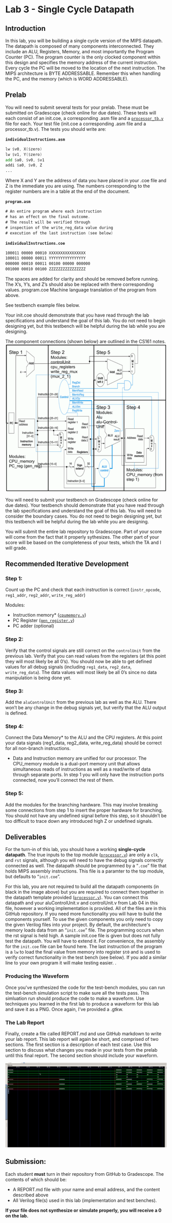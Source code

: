 # Lab 3 - Single Cycle Datapath 

## Introduction

In this lab, you will be building a single cycle version of the MIPS datapath. The datapath is composed of many components interconnected. They include an ALU, Registers, Memory, and most importantly the Program Counter (PC). The program counter is the only clocked component within this design and specifies the memory address of the current instruction. Every cycle the PC will be moved to the location of the next instruction. The MIPS architecture is BYTE ADDRESSABLE. Remember this when handling the PC, and the memory (which is WORD ADDRESSABLE).

## Prelab

You will need to submit several tests for your prelab. These must be submitted on Gradescope (check online for due dates). These tests will each consist of an init.coe, a corresponding .asm file and a [`processor_tb.v`](./processor_tb.v) file for each. Your test file (init.coe a corresponding .asm file and a processor_tb.v). The tests you should write are:


**`individualInstructions.asm`**
```asm
lw $v0, X($zero)
lw $v1, Y($zero)
add $a0, $v0, $v1
addi $a0, $v0, Z
...
```

Where X and Y are the address of data you have placed in your .coe file and Z is the immediate you are using. The numbers corresponding to the register numbers are in a table at the end of the document.

**`program.asm`**

```asm
# An entire program where each instruction
# has an effect on the final outcome.
# The result will be verified through 
# inspection of the write_reg_data value during
# execution of the last instruction (see below)
```

**`individualInstructions.coe`**

```asm
100011 00000 00010 XXXXXXXXXXXXXXXX
100011 00000 00011 YYYYYYYYYYYYYYYY
000000 00010 00011 00100 00000 000000
001000 00010 00100 ZZZZZZZZZZZZZZZZ
```

The spaces are added for clarity and should be removed before running. The X’s, Y’s, and Z’s should also be replaced with there corresponding values. 
program.coe
Machine language translation of the program from above. 

See testbench example files below.

Your init.coe should demonstrate that you have read through the lab specifications and understand the goal of this lab. You do not need to begin designing yet, but this testbench will be helpful during the lab while you are designing. 

The component connections (shown below) are outlined in the CS161 notes.
![](./assets/single_cycle_datapath.png)


You will need to submit your testbench on Gradescope (check online for due
dates). Your testbench should demonstrate that you have read through the lab specifications
and understand the goal of this lab. You will need to consider the boundary cases. You do not
need to begin designing yet, but this testbench will be helpful during the lab while you are
designing.

You will submit the entire lab repository to Gradescope. Part of your score will come from the fact
that it properly sythesizes. The other part of your score will be based on the completeness of your
tests, which the TA and I will grade.

## Recommended Iterative Development

### Step 1: 

Count up the PC and check that each instruction is correct (`instr_opcode`, `reg1_addr`, `reg2_addr`, `write_reg_addr`)

Modules: 
- Instruction memory* ([`cpumemory.v`](./cpumemory.v))
- PC Register ([`gen_register.v`](./gen_register.v))
- PC adder (optional)

### Step 2:
Verify that the control signals are still correct on the `controlUnit` from the previous lab. Verify that you can read values from the registers (at this point they will most likely be all 0’s). You should now be able to get defined values for all debug signals (including `reg1_data`, `reg2_data`, `write_reg_data`). The data values will most likely be all 0’s since no data manipulation is being done yet.

### Step 3:

Add the `aluControlUnit` from the previous lab as well as the ALU. There won’t be any change in the debug signals yet, but verify that the ALU output is defined. 

### Step 4:
Connect the Data Memory* to the ALU and the CPU registers. At this point your data signals (reg1_data, reg2_data, write_reg_data) should be correct for all non-branch instructions. 

* Data and Instruction memory are unified for our processor. The CPU_memory module is a dual-port memory unit that allows simultaneous reads of instructions as well as a read/write of data through separate ports. In step 1 you will only have the instruction ports connected, now you’ll connect the rest of them.

### Step 5:
Add the modules for the branching hardware. This may involve breaking some connections from step 1 to insert the proper hardware for branching. You should not have any undefined signal before this step, so it shouldn’t be too difficult to trace down any introduced high Z or undefined signals. 
## Deliverables

For the turn-in of this lab, you should have a working **single-cycle datapath**. The true inputs to the top module ([`processor.v`](./processor.v)) are only a `clk`, and `rst` signals, although you will need to have the debug signals correctly connected as well. The datapath should be programmed by a “`.coe`” file that holds MIPS assembly instructions. This file is a paramter to the top module, but defaults to “`init.coe`”.

For this lab, you are not required to build all the datapath components (in black in the image above) but you are required to connect them together in the datapath template provided ([`processor.v`](./processor.v)). You can connect this datapath and your aluControlUnit.v and controlUnit.v from Lab 04 in this file, however a working implementation is provided. All of the files are in this GitHub repository. If you need more functionality you will have to build the components yourself. To use the given components you only need to copy the given Verilog files into your project. By default, the architecture's memory loads data from an “`init.coe`” file. The programming occurs when the rst signal is held high. A sample init.coe file is given but does not fully test the datapath. You will have to extend it. For convenience, the assembly for the `init.coe` file can be found here.  The last instruction of the program is a `lw` to load the final value from memory into register `$t0` and is used to verify correct functionality in the test bench (see below). If you add a similar line to your own program it will make testing easier. .

### Producing the Waveform

Once you've synthesized the code for the test-bench modules, you can run
the test-bench simulation script to make sure all the tests pass. This simluation run should
produce the code to make a waveform. Use techniques you learned in the first lab to produce a
waveform for this lab and save it as a PNG. Once again, I've provided a .gtkw.

### The Lab Report

Finally, create a file called REPORT.md and use GitHub markdown to write your lab report. This lab
report will again be short, and comprised of two sections. The first section is a description of 
each test case. Use this section to discuss what changes you made in your tests from the prelab
until this final report. The second section should include your waveform. 

![image](lab03gtkwave.PNG)





## Submission:

Each student **must** turn in their repository from GitHub to Gradescope. The contents of which should be:
- A REPORT.md file with your name and email address, and the content described above
- All Verilog file(s) used in this lab (implementation and test benches).

**If your file does not synthesize or simulate properly, you will receive a 0 on the lab.**
